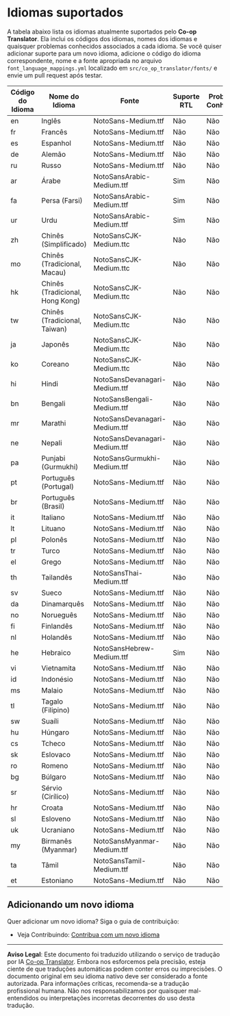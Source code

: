 <!--
CO_OP_TRANSLATOR_METADATA:
{
  "original_hash": "badae5ee6451cc1a6e367cfe5ba92efa",
  "translation_date": "2025-10-15T03:02:42+00:00",
  "source_file": "getting_started/supported-languages.md",
  "language_code": "br"
}
-->
# Idiomas suportados

A tabela abaixo lista os idiomas atualmente suportados pelo **Co-op Translator**. Ela inclui os códigos dos idiomas, nomes dos idiomas e quaisquer problemas conhecidos associados a cada idioma. Se você quiser adicionar suporte para um novo idioma, adicione o código do idioma correspondente, nome e a fonte apropriada no arquivo `font_language_mappings.yml` localizado em `src/co_op_translator/fonts/` e envie um pull request após testar.

| Código do Idioma | Nome do Idioma             | Fonte                              | Suporte RTL | Problemas Conhecidos |
|------------------|---------------------------|-------------------------------------|-------------|---------------------|
| en               | Inglês                    | NotoSans-Medium.ttf                 | Não         | Não                 |
| fr               | Francês                   | NotoSans-Medium.ttf                 | Não         | Não                 |
| es               | Espanhol                  | NotoSans-Medium.ttf                 | Não         | Não                 |
| de               | Alemão                    | NotoSans-Medium.ttf                 | Não         | Não                 |
| ru               | Russo                     | NotoSans-Medium.ttf                 | Não         | Não                 |
| ar               | Árabe                     | NotoSansArabic-Medium.ttf           | Sim         | Não                 |
| fa               | Persa (Farsi)             | NotoSansArabic-Medium.ttf           | Sim         | Não                 |
| ur               | Urdu                      | NotoSansArabic-Medium.ttf           | Sim         | Não                 |
| zh               | Chinês (Simplificado)     | NotoSansCJK-Medium.ttc              | Não         | Não                 |
| mo               | Chinês (Tradicional, Macau) | NotoSansCJK-Medium.ttc           | Não         | Não                 |
| hk               | Chinês (Tradicional, Hong Kong) | NotoSansCJK-Medium.ttc        | Não         | Não                 |
| tw               | Chinês (Tradicional, Taiwan) | NotoSansCJK-Medium.ttc           | Não         | Não                 |
| ja               | Japonês                   | NotoSansCJK-Medium.ttc              | Não         | Não                 |
| ko               | Coreano                   | NotoSansCJK-Medium.ttc              | Não         | Não                 |
| hi               | Hindi                     | NotoSansDevanagari-Medium.ttf       | Não         | Não                 |
| bn               | Bengali                   | NotoSansBengali-Medium.ttf          | Não         | Não                 |
| mr               | Marathi                   | NotoSansDevanagari-Medium.ttf       | Não         | Não                 |
| ne               | Nepali                    | NotoSansDevanagari-Medium.ttf       | Não         | Não                 |
| pa               | Punjabi (Gurmukhi)        | NotoSansGurmukhi-Medium.ttf         | Não         | Não                 |
| pt               | Português (Portugal)      | NotoSans-Medium.ttf                 | Não         | Não                 |
| br               | Português (Brasil)        | NotoSans-Medium.ttf                 | Não         | Não                 |
| it               | Italiano                  | NotoSans-Medium.ttf                 | Não         | Não                 |
| lt               | Lituano                   | NotoSans-Medium.ttf                 | Não         | Não                 |
| pl               | Polonês                   | NotoSans-Medium.ttf                 | Não         | Não                 |
| tr               | Turco                     | NotoSans-Medium.ttf                 | Não         | Não                 |
| el               | Grego                     | NotoSans-Medium.ttf                 | Não         | Não                 |
| th               | Tailandês                 | NotoSansThai-Medium.ttf             | Não         | Não                 |
| sv               | Sueco                     | NotoSans-Medium.ttf                 | Não         | Não                 |
| da               | Dinamarquês               | NotoSans-Medium.ttf                 | Não         | Não                 |
| no               | Norueguês                 | NotoSans-Medium.ttf                 | Não         | Não                 |
| fi               | Finlandês                 | NotoSans-Medium.ttf                 | Não         | Não                 |
| nl               | Holandês                  | NotoSans-Medium.ttf                 | Não         | Não                 |
| he               | Hebraico                  | NotoSansHebrew-Medium.ttf           | Sim         | Não                 |
| vi               | Vietnamita                | NotoSans-Medium.ttf                 | Não         | Não                 |
| id               | Indonésio                 | NotoSans-Medium.ttf                 | Não         | Não                 |
| ms               | Malaio                    | NotoSans-Medium.ttf                 | Não         | Não                 |
| tl               | Tagalo (Filipino)         | NotoSans-Medium.ttf                 | Não         | Não                 |
| sw               | Suaíli                    | NotoSans-Medium.ttf                 | Não         | Não                 |
| hu               | Húngaro                   | NotoSans-Medium.ttf                 | Não         | Não                 |
| cs               | Tcheco                    | NotoSans-Medium.ttf                 | Não         | Não                 |
| sk               | Eslovaco                  | NotoSans-Medium.ttf                 | Não         | Não                 |
| ro               | Romeno                    | NotoSans-Medium.ttf                 | Não         | Não                 |
| bg               | Búlgaro                   | NotoSans-Medium.ttf                 | Não         | Não                 |
| sr               | Sérvio (Cirílico)         | NotoSans-Medium.ttf                 | Não         | Não                 |
| hr               | Croata                    | NotoSans-Medium.ttf                 | Não         | Não                 |
| sl               | Esloveno                  | NotoSans-Medium.ttf                 | Não         | Não                 |
| uk               | Ucraniano                 | NotoSans-Medium.ttf                 | Não         | Não                 |
| my               | Birmanês (Myanmar)        | NotoSansMyanmar-Medium.ttf          | Não         | Não                 |
| ta               | Tâmil                     | NotoSansTamil-Medium.ttf            | Não         | Não                 |
| et               | Estoniano                 | NotoSans-Medium.ttf                 | Não         | Não                 |

## Adicionando um novo idioma

Quer adicionar um novo idioma? Siga o guia de contribuição:

- Veja Contribuindo: [Contribua com um novo idioma](../CONTRIBUTING.md#contribute-a-new-language)

---

**Aviso Legal**:
Este documento foi traduzido utilizando o serviço de tradução por IA [Co-op Translator](https://github.com/Azure/co-op-translator). Embora nos esforcemos pela precisão, esteja ciente de que traduções automáticas podem conter erros ou imprecisões. O documento original em seu idioma nativo deve ser considerado a fonte autorizada. Para informações críticas, recomenda-se a tradução profissional humana. Não nos responsabilizamos por quaisquer mal-entendidos ou interpretações incorretas decorrentes do uso desta tradução.